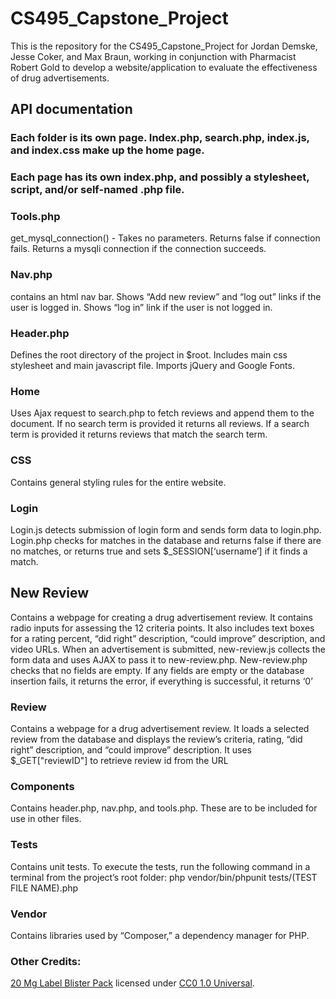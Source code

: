 # CS495_Capstone_Project
This is the repository for the CS495_Capstone_Project for Jordan Demske, Jesse Coker, and Max Braun, working in conjunction with Pharmacist Robert Gold to develop a website/application to evaluate the effectiveness of drug advertisements.

## API documentation

### Each folder is its own page. Index.php, search.php, index.js, and index.css make up the home page.

### Each page has its own index.php, and possibly a stylesheet, script, and/or self-named .php file.
 
### Tools.php
get_mysql_connection() - Takes no parameters. Returns false if connection fails. Returns a mysqli connection if the connection succeeds.

### Nav.php
contains an html nav bar. Shows “Add new review” and “log out” links if the user is logged in. Shows “log in” link if the user is not logged in.

### Header.php
Defines the root directory of the project in $root. Includes main css stylesheet and main javascript file. Imports jQuery and Google Fonts.

### Home
Uses Ajax request to search.php to fetch reviews and append them to the document. If no search term is provided it returns all reviews. If a search term is provided it returns reviews that match the search term.

### CSS
Contains general styling rules for the entire website.

### Login
Login.js detects submission of login form and sends form data to login.php. Login.php checks for matches in the database and returns false if there are no matches, or returns true and sets $_SESSION[‘username’] if it finds a match.

## New Review
Contains a webpage for creating a drug advertisement review. It contains radio inputs for assessing the 12 criteria points. It also includes text boxes for a rating percent, “did right” description, “could improve” description, and video URLs. When an advertisement is submitted, new-review.js collects the form data and uses AJAX to pass it to new-review.php. New-review.php checks that no fields are empty. If any fields are empty or the database insertion fails, it returns the error, if everything is successful, it returns ‘0’

### Review
Contains a webpage for a drug advertisement review. It loads a selected review from the database and displays the review’s criteria, rating, “did right” description, and “could improve” description. It uses $_GET["reviewID"] to retrieve review id from the URL

### Components
Contains header.php, nav.php, and tools.php. These are to be included for use in other files.

### Tests
Contains unit tests. To execute the tests, run the following command in a terminal from the project’s root folder:
php vendor/bin/phpunit tests/(TEST FILE NAME).php

### Vendor
Contains libraries used by “Composer,” a dependency manager for PHP.

### Other Credits:
[20 Mg Label Blister Pack](https://www.pexels.com/photo/20-mg-label-blister-pack-208512/) licensed under [CC0 1.0 Universal](https://creativecommons.org/publicdomain/zero/1.0/).
